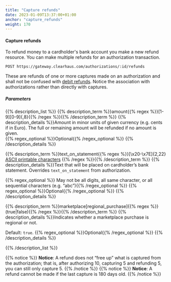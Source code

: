 ```yaml
---
title: "Capture refunds"
date: 2023-01-09T13:37:00+01:00
anchor: "capture_refunds"
weight: 170
---
```

#### Capture refunds
To refund money to a cardholder's bank account you make a new refund resource. You can make multiple refunds for an authorization transaction.

```shell
POST https://gateway.clearhaus.com/authorizations/:id/refunds
```

These are refunds of one or more captures made on an authorization and shall not be confused with [debit refunds](#debit_refunds). Notice the association with authorizations rather than directly with captures.

##### Parameters
{{% description_list %}}
{{% description_term %}}amount{{% regex %}}[1-9][0-9]{,8}{{% /regex %}}{{% /description_term %}}
{{% description_details %}}Amount in minor units of given currency (e.g. cents if in Euro). The full or remaining amount will be refunded if no amount is given.  
{{% regex_optional %}}Optional{{% /regex_optional %}}
{{% /description_details %}}

{{% description_term %}}text_on_statement{{% regex %}}[\x20-\x7E]{2,22} [ASCII printable characters](https://en.wikipedia.org/wiki/ASCII#ASCII_printable_characters) {{% /regex %}}{{% /description_term %}}
{{% description_details %}}Text that will be placed on cardholder’s bank statement. Overrides `text_on_statement` from authorization. 

{{% regex_optional %}} May not be all digits, all same character, or all sequential characters (e.g. “abc”){{% /regex_optional %}}
{{% regex_optional %}}Optional{{% /regex_optional %}}
{{% /description_details %}}

{{% description_term %}}marketplace[regional_purchase]{{% regex %}}(true|false){{% /regex %}}{{% /description_term %}}
{{% description_details %}}Indicates whether a marketplace purchase is regional or not.

Default: `true`.
{{% regex_optional %}}Optional{{% /regex_optional %}}
{{% /description_details %}}

{{% /description_list %}}

{{% notice %}}
**Notice**: A refund does not “free up” what is captured from the authorization; that is, after authorizing 10, capturing 5 and refunding 5, you can still only capture 5. 
{{% /notice %}}
{{% notice %}}
**Notice**: A refund cannot be made if the last capture is 180 days old. 
{{% /notice %}}

